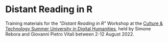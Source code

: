 # Distant Reading in R

Training materials for the *"Distant Reading in R"* Workshop at the [Culture & Technology Summer University in Digital Humanities](https://esu.fdhl.info/), held by Simone Rebora and Giovanni Pietro Vitali between 2-12 August 2022.
